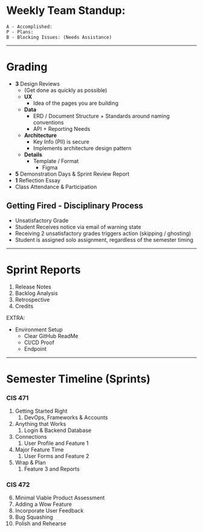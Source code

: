 # Weekly Team Standup:
	A - Accomplished:	
	P - Plans:
	B - Blocking Issues: (Needs Assistance)

<hr>

# Grading
- **3** Design Reviews
	- (Get done as quickly as possible)
	- **UX**
		- Idea of the pages you are building
	- **Data**
		- ERD / Document Structure + Standards around naming conventions
		- API + Reporting Needs
	- **Architecture**
		- Key Info (PII) is secure
		- Implements architecture design pattern
	- **Details**
		- Template / Format
			- Figma
- **5** Demonstration Days & Sprint Review Report
- **1** Reflection Essay
- Class Attendance & Participation

## Getting Fired - Disciplinary Process
- Unsatisfactory Grade
- Student Receives notice via email of warning state
- Receiving 2 unsatisfactory grades triggers action (skipping / ghosting)
- Student is assigned solo assignment, regardless of the semester timing

<hr>

# Sprint Reports
1. Release Notes
2. Backlog Analysis
3. Retrospective
4. Credits

EXTRA:
- Environment Setup
	- Clear GitHub ReadMe
	- CI/CD Proof
	- Endpoint


<hr>

# Semester Timeline (Sprints)
### CIS 471
1.  Getting Started Right
	1. DevOps, Frameworks & Accounts
2. Anything that Works
	1. Login & Backend Database
3. Connections
	1. User Profile and Feature 1
4. Major Feature Time
	1. User Forms and Feature 2
5. Wrap & Plan
	1. Feature 3 and Reports

### CIS 472
6. Minimal Viable Product Assessment
7. Adding a Wow Feature
8. Incorporate User Feedback
9. Bug Squashing
10. Polish and Rehearse